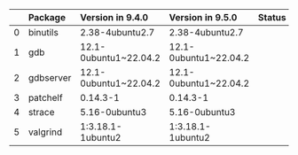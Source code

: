 <!-- markdown-link-check-disable -->

|    | Package   | Version in 9.4.0      | Version in 9.5.0      | Status   |
|---:|:----------|:----------------------|:----------------------|:---------|
|  0 | binutils  | 2.38-4ubuntu2.7       | 2.38-4ubuntu2.7       |          |
|  1 | gdb       | 12.1-0ubuntu1~22.04.2 | 12.1-0ubuntu1~22.04.2 |          |
|  2 | gdbserver | 12.1-0ubuntu1~22.04.2 | 12.1-0ubuntu1~22.04.2 |          |
|  3 | patchelf  | 0.14.3-1              | 0.14.3-1              |          |
|  4 | strace    | 5.16-0ubuntu3         | 5.16-0ubuntu3         |          |
|  5 | valgrind  | 1:3.18.1-1ubuntu2     | 1:3.18.1-1ubuntu2     |          |